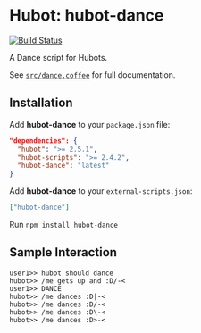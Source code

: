 # Hubot: hubot-dance

[![Build Status](https://travis-ci.org/jjasghar/hubot-dance.png?branch=master)](https://travis-ci.org/jjasghar/hubot-dance)

A Dance script for Hubots.

See [`src/dance.coffee`](src/dance.coffee) for full documentation.

## Installation

Add **hubot-dance** to your `package.json` file:

```json
"dependencies": {
  "hubot": ">= 2.5.1",
  "hubot-scripts": ">= 2.4.2",
  "hubot-dance": "latest"
}
```

Add **hubot-dance** to your `external-scripts.json`:

```json
["hubot-dance"]
```

Run `npm install hubot-dance`

## Sample Interaction

```
user1>> hubot should dance
hubot>> /me gets up and :D/-<
user1>> DANCE
hubot>> /me dances :D|-<
hubot>> /me dances :D/-<
hubot>> /me dances :D\-<
hubot>> /me dances :D>-<
```
